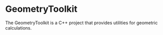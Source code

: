 # GeometryToolkit
The GeometryToolkit is a C++ project that provides utilities for geometric calculations.
